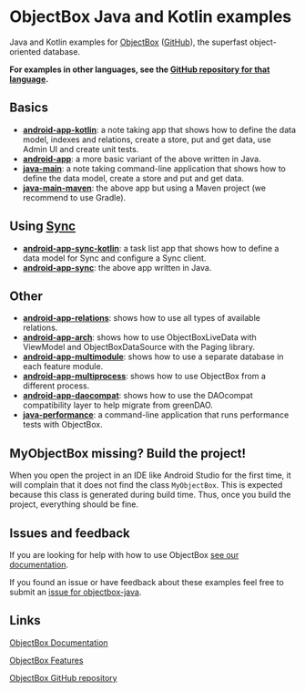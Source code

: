 # ObjectBox Java and Kotlin examples
Java and Kotlin examples for [ObjectBox](https://objectbox.io) ([GitHub](https://github.com/objectbox/objectbox-java)), the superfast object-oriented database.

**For examples in other languages, see the [GitHub repository for that language](https://github.com/objectbox).**

## Basics

* **[android-app-kotlin](android-app-kotlin)**: a note taking app that shows how to define the data 
model, indexes and relations, create a store, put and get data, use Admin UI and create unit tests.
* **[android-app](android-app)**: a more basic variant of the above written in Java.
* **[java-main](java-main)**: a note taking command-line application that shows how to define the 
data model, create a store and put and get data.
* **[java-main-maven](java-main-maven)**: the above app but using a Maven project (we 
recommend to use Gradle).

## Using [Sync](https://sync.objectbox.io/)

* **[android-app-sync-kotlin](android-app-sync-kotlin)**: a task list app that shows how to define a
data model for Sync and configure a Sync client.
* **[android-app-sync](android-app-sync)**: the above app written in Java.

## Other

* **[android-app-relations](android-app-relations)**: shows how to use all types of available relations.
* **[android-app-arch](android-app-arch)**: shows how to use ObjectBoxLiveData with ViewModel and ObjectBoxDataSource with the Paging library.
* **[android-app-multimodule](android-app-multimodule)**: shows how to use a separate database in each feature module.
* **[android-app-multiprocess](android-app-multiprocess)**: shows how to use ObjectBox from a different process.
* **[android-app-daocompat](android-app-daocompat)**: shows how to use the DAOcompat compatibility layer to help migrate from greenDAO.
* **[java-performance](java-performance)**: a command-line application that runs performance tests with ObjectBox.

## MyObjectBox missing? Build the project!

When you open the project in an IDE like Android Studio for the first time, it will complain that it does not find the class `MyObjectBox`.
This is expected because this class is generated during build time.
Thus, once you build the project, everything should be fine.

## Issues and feedback

If you are looking for help with how to use ObjectBox [see our documentation](https://docs.objectbox.io).

If you found an issue or have feedback about these examples feel free to submit an [issue for objectbox-java](https://github.com/objectbox/objectbox-java/issues).

## Links

[ObjectBox Documentation](https://docs.objectbox.io)

[ObjectBox Features](https://objectbox.io/features/)

[ObjectBox GitHub repository](https://github.com/objectbox/objectbox-java)
